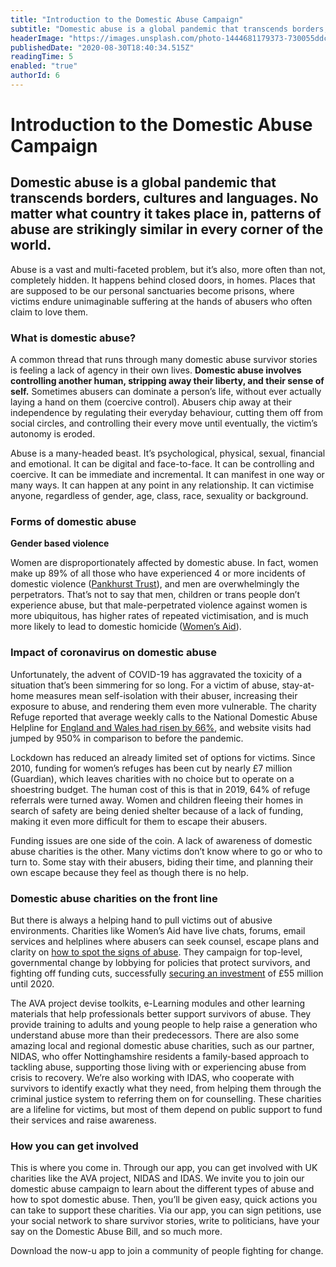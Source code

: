 ```yaml
---
title: "Introduction to the Domestic Abuse Campaign"
subtitle: "Domestic abuse is a global pandemic that transcends borders, cultures and languages. No matter what country it takes place in, patterns of abuse are strikingly similar in every corner of the world."
headerImage: "https://images.unsplash.com/photo-1444681179373-730055ddc7b6?ixlib=rb-1.2.1&ixid=eyJhcHBfaWQiOjEyMDd9&auto=format&fit=crop&w=1050&q=80"
publishedDate: "2020-08-30T18:40:34.515Z"
readingTime: 5
enabled: "true"
authorId: 6
---
```


# Introduction to the Domestic Abuse Campaign

## Domestic abuse is a global pandemic that transcends borders, cultures and languages. No matter what country it takes place in, patterns of abuse are strikingly similar in every corner of the world.

Abuse is a vast and multi-faceted problem, but it’s also, more often than not, completely hidden. It happens behind closed doors, in homes. Places that are supposed to be our personal sanctuaries become prisons, where victims endure unimaginable suffering at the hands of abusers who often claim to love them.

### What is domestic abuse?

A common thread that runs through many domestic abuse survivor stories is feeling a lack of agency in their own lives. **Domestic abuse involves controlling another human, stripping away their liberty, and their sense of self.** Sometimes abusers can dominate a person’s life, without ever actually laying a hand on them (coercive control). Abusers chip away at their independence by regulating their everyday behaviour, cutting them off from social circles, and controlling their every move until eventually, the victim’s autonomy is eroded.

Abuse is a many-headed beast. It’s psychological, physical, sexual, financial and emotional. It can be digital and face-to-face. It can be controlling and coercive. It can be immediate and incremental. It can manifest in one way or many ways. It can happen at any point in any relationship. It can victimise anyone, regardless of gender, age, class, race, sexuality or background.



### Forms of domestic abuse

**Gender based violence**

Women are disproportionately affected by domestic abuse. In fact, women make up 89% of all those who have experienced 4 or more incidents of domestic violence ([Pankhurst Trust](https://www.pankhursttrust.org/advice-and-support/what-domestic-violence-and-abuse)), and men are overwhelmingly the perpetrators. That’s not to say that men, children or trans people don’t experience abuse, but that male-perpetrated violence against women is more ubiquitous, has higher rates of repeated victimisation, and is much more likely to lead to domestic homicide ([Women’s Aid](https://www.womensaid.org.uk/information-support/what-is-domestic-abuse/domestic-abuse-is-a-gendered-crime/)).



### Impact of coronavirus on domestic abuse

Unfortunately, the advent of COVID-19 has aggravated the toxicity of a situation that’s been simmering for so long. For a victim of abuse, stay-at-home measures mean self-isolation with their abuser, increasing their exposure to abuse, and rendering them even more vulnerable. The charity Refuge reported that average weekly calls to the National Domestic Abuse Helpline for [England and Wales had risen by 66%](https://www.hrw.org/news/2020/06/08/uk-failing-domestic-abuse-victims-pandemic), and website visits had jumped by 950% in comparison to before the pandemic.

Lockdown has reduced an already limited set of options for victims. Since 2010, funding for women’s refuges has been cut by nearly £7 million (Guardian), which leaves charities with no choice but to operate on a shoestring budget. The human cost of this is that in 2019, 64% of refuge referrals were turned away. Women and children fleeing their homes in search of safety are being denied shelter because of a lack of funding, making it even more difficult for them to escape their abusers.

Funding issues are one side of the coin. A lack of awareness of domestic abuse charities is the other. Many victims don’t know where to go or who to turn to. Some stay with their abusers, biding their time, and planning their own escape because they feel as though there is no help.   


### Domestic abuse charities on the front line

But there is always a helping hand to pull victims out of abusive environments. Charities like Women’s Aid have live chats, forums, email services and helplines where abusers can seek counsel, escape plans and clarity on [how to spot the signs of abuse](https://www.womensaid.org.uk/the-survivors-handbook/am-i-in-an-abusive-relationship/). They campaign for top-level, governmental change by lobbying for policies that protect survivors, and fighting off funding cuts, successfully [securing an investment](https://www.womensaid.org.uk/what-we-do/campaigning-and-influencing/campaign-with-us/sos/) of £55 million until 2020.

The AVA project devise toolkits, e-Learning modules and other learning materials that help professionals better support survivors of abuse. They provide training to adults and young people to help raise a generation who understand abuse more than their predecessors. There are also some amazing local and regional domestic abuse charities, such as our partner, NIDAS, who offer Nottinghamshire residents a family-based approach to tackling abuse, supporting those living with or experiencing abuse from crisis to recovery. We’re also working with IDAS, who cooperate with survivors to identify exactly what they need, from helping them through the criminal justice system to referring them on for counselling. These charities are a lifeline for victims, but most of them depend on public support to fund their services and raise awareness.


### How you can get involved

This is where you come in. Through our app, you can get involved with UK charities like the AVA project, NIDAS and IDAS. We invite you to join our domestic abuse campaign to learn about the different types of abuse and how to spot domestic abuse. Then, you’ll be given easy, quick actions you can take to support these charities. Via our app, you can sign petitions, use your social network to share survivor stories, write to politicians, have your say on the Domestic Abuse Bill, and so much more.

Download the now-u app to join a community of people fighting for change.
 



